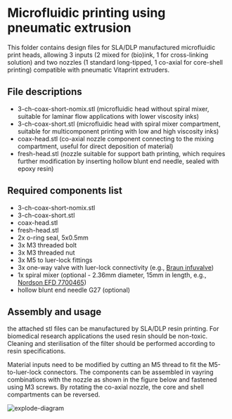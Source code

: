 # Microfluidic printing using pneumatic extrusion
This folder contains design files for SLA/DLP manufactured microfluidic print heads, allowing 3 inputs (2 mixed for (bio)ink, 1 for cross-linking solution) and two nozzles (1 standard long-tipped, 1 co-axial for core-shell printing) compatible with pneumatic Vitaprint extruders.

## File descriptions
- 3-ch-coax-short-nomix.stl (microfluidic head without spiral mixer, suitable for laminar flow applications with lower viscosity inks)
- 3-ch-coax-short.stl (microfluidic head with spiral mixer compartment, suitable for multicomponent printing with low and high viscosity inks)
- coax-head.stl (co-axial nozzle component connecting to the mixing compartment, useful for direct deposition of material)
- fresh-head.stl (nozzle suitable for support bath printing, which requires further modification by inserting hollow blunt end needle, sealed with epoxy resin)

## Required components list
- 3-ch-coax-short-nomix.stl
- 3-ch-coax-short.stl
- coax-head.stl
- fresh-head.stl
- 2x o-ring seal, 5x0.5mm
- 3x M3 threaded bolt
- 3x M3 threaded nut
- 3x M5 to luer-lock fittings
- 3x one-way valve with luer-lock connectivity (e.g., [Braun infuvalve](https://www.bbraun.com/en/products/b/infuvalve.html))
- 1x spiral mixer (optional - 2.36mm diameter, 15mm in length, e.g., [Nordson EFD 7700465](https://www.nordson.com/en/divisions/efd/products/mixers/disposable-spiral-mixers))
- hollow blunt end needle G27 (optional)

## Assembly and usage
the attached stl files can be manufactured by SLA/DLP resin printing. For biomedical research applications the used resin should be non-toxic. Cleaning and sterilisation of the filter should be performed according to resin specifications.

Material inputs need to be modified by cutting an M5 thread to fit the M5-to-luer-lock connectors. The components can be assembled in vayring combinations with the nozzle as shown in the figure below and fastened using M3 screws. By rotating the co-axial nozzle, the core and shell compartments can be reversed.

![explode-diagram](https://github.com/Institute-of-Biomedical-Sciences/vitaprint-microfluidic-printing/blob/master/print_head_pneumatic/uf_print_set-up.jpg)

